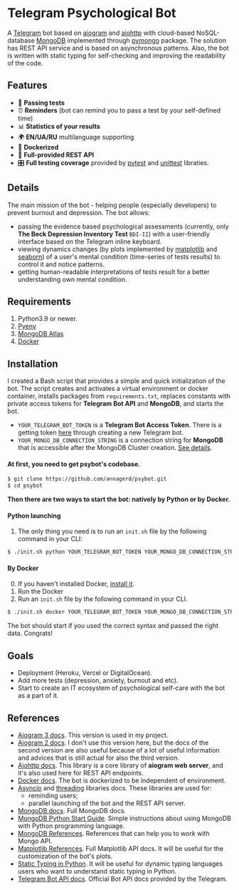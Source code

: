 # Telegram Psychological Bot
A [Telegram](https://telegram.org) bot based on [aiogram](https://github.com/aiogram/aiogram) and [aiohttp](https://github.com/aio-libs/aiohttp) with cloud-based NoSQL-database [MongoDB](https://github.com/mongodb/mongo) implemented through [pymongo](https://github.com/mongodb/mongo-python-driver) package. The solution has REST API service and is based on asynchronous patterns. Also, the bot is written with static typing for self-checking and improving the readability of the code.

## Features
- 📝 **Passing tests**
- ⏰ **Reminders** (bot can remind you to pass a test by your self-defined time)
- 📊 **Statistics of your results**
- 🌍 **EN/UA/RU** multilanguage supporting
- 🐳 **Dockerized**
- 📡 **Full-provided REST API**
- 🎛 **Full testing coverage** provided by [pytest](https://docs.pytest.org/en/7.2.x) and [unittest](https://docs.python.org/3/library/unittest.html) libraties.

## Details
The main mission of the bot - helping people (especially developers) to prevent burnout and depression. The bot allows:
- passing the evidence based psychological assessments (currently, only **The Beck Depression Inventory Test** `BDI-II`) with a user-friendly interface based on the Telegram inline keyboard.
- viewing dynamics changes (by plots implemented by [matplotlib](https://github.com/matplotlib/matplotlib) and [seaborn](https://github.com/mwaskom/seaborn)) of a user's mental condition (time-series of tests results) to control it and notice patterns.
- getting human-readable interpretations of tests result for a better understanding own mental condition.

## Requirements
1. Python3.9 or newer.
2. [Pyenv](https://github.com/pyenv/pyenv)
3. [MongoDB Atlas](https://github.com/mongodb/mongodb-atlas-cli)
4. [Docker](https://docs.docker.com/get-docker)

## Installation
I created a Bash script that provides a simple and quick initialization of the bot. The script creates and activates a virtual environment or docker container, installs packages from `requirements.txt`, replaces constants with private access tokens for **Telegram Bot API** and **MongoDB**, and starts the bot.
- `YOUR_TELEGRAM_BOT_TOKEN` is a **Telegram Bot Access Token**. There is a getting token [here](https://t.me/BotFather) through creating a new Telegram bot.
- `YOUR_MONGO_DB_CONNECTION_STRING` is a connection string for **MongoDB** that is accessible after the MongoDB Cluster creation. [See details](https://www.mongodb.com/docs/guides/atlas/connection-string).

#### **At first**, you need to get psybot's codebase.
```bash
$ git clone https://github.com/annagerd/psybot.git
$ cd psybot
```
**Then there are two ways to start the bot: natively by Python or by Docker.**
#### **Python launching**
1. The only thing you need is to run an `init.sh` file by the following command in your CLI:
```bash
$ ./init.sh python YOUR_TELEGRAM_BOT_TOKEN YOUR_MONGO_DB_CONNECTION_STRING
```
#### **By Docker**
0. If you haven't installed Docker, [install it](https://docs.docker.com/get-docker).
1. Run the Docker
2. Run an `init.sh` file by the following command in your CLI. 
```bash
$ ./init.sh docker YOUR_TELEGRAM_BOT_TOKEN YOUR_MONGO_DB_CONNECTION_STRING
```

The bot should start if you used the correct syntax and passed the right data. Congrats!

## Goals
- Deployment (Heroku, Vercel or DigitalOcean).
- Add more tests (depression, anxiety, burnout and etc).
- Start to create an IT ecosystem of psychological self-care with the bot as a part of it.

## References
- [Aiogram 3 docs](https://docs.aiogram.dev/en/dev-3.x/index.html). This version is used in my project.
- [Aiogram 2 docs](https://docs.aiogram.dev/en/latest/index.html). I don't use this version here, but the docs of the second version are also useful because of a lot of useful information and advices that is still actual for also the third version.
- [Aiohttp docs](https://docs.aiohttp.org/en/stable). This library is a core library of **aiogram web server**, and it's also used here for REST API endpoints.
- [Docker docs](https://docs.docker.com). The bot is dockerized to be independent of environment.
- [Asyncio](https://docs.python.org/3/library/threading.html) and [threading](https://docs.python.org/3/library/asyncio.html) libraries docs. These libraries are used for:
  - reminding users;
  - parallel launching of the bot and the REST API server.
- [MongoDB docs](https://www.mongodb.com/docs/develop-applications). Full MongoDB docs.
- [MongoDB Python Start Guide](https://www.mongodb.com/languages/python). Simple instructions about using MongoDB with Python programming language.
- [MongoDB References](https://www.mongodb.com/docs/manual/reference). References that can help you to work with Mongo API.
- [Matplotlib References](https://matplotlib.org/stable/api/index.html). Full Matplotlib API docs. It will be useful for the customization of the bot's plots.
- [Static Typing in Python](https://github.com/python/typing). It will be useful for dynamic typing languages users who want to understand static typing in Python.
- [Telegram Bot API docs](https://core.telegram.org/bots/api). Official Bot API docs provided by the Telegram.

